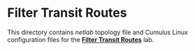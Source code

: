 # Filter Transit Routes

This directory contains *netlab* topology file and Cumulus Linux configuration files for the **[Filter Transit Routes](https://bgplabs.net/policy/2-stop-transit/)** lab.
